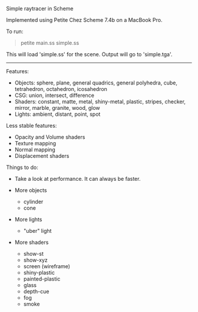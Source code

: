 Simple raytracer in Scheme

Implemented using Petite Chez Scheme 7.4b on a MacBook Pro.

To run:
> petite main.ss simple.ss

This will load 'simple.ss' for the scene. Output will go to 'simple.tga'.

---

Features:

  - Objects: sphere, plane, general quadrics, general polyhedra, cube, 
             tetrahedron, octahedron, icosahedron
  - CSG: union, intersect, difference
  - Shaders: constant, matte, metal, shiny-metal, plastic, stripes, checker,
             mirror, marble, granite, wood, glow
  - Lights: ambient, distant, point, spot

Less stable features:

  - Opacity and Volume shaders
  - Texture mapping
  - Normal mapping
  - Displacement shaders

Things to do:

- Take a look at performance. It can always be faster.

- More objects
  - cylinder
  - cone

- More lights
  - "uber" light

- More shaders
  - show-st
  - show-xyz
  - screen (wireframe)
  - shiny-plastic
  - painted-plastic
  - glass
  - depth-cue
  - fog
  - smoke
